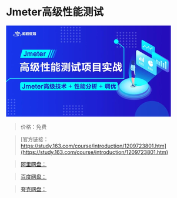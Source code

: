 # Jmeter高级性能测试

![img](../../../assets/study163/free/5e70f4f2047f42d38fb2d8e24c9366ae.png)

> 价格：免费

> [官方链接：https://study.163.com/course/introduction/1209723801.htm](https://study.163.com/course/introduction/1209723801.htm)

> [阿里网盘：]()

> [百度网盘：]()

> [夸克网盘：]()
